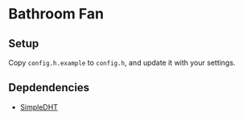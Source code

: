 # Bathroom Fan

## Setup

Copy `config.h.example` to `config.h`, and update it with your settings.

## Depdendencies

* [SimpleDHT](https://github.com/winlinvip/SimpleDHT)

